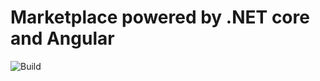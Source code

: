 # Marketplace powered by .NET core and Angular

![Build](https://github.com/binaryorgdevelopers/marketplace/actions/workflows/dotnet.yml/badge.svg)
